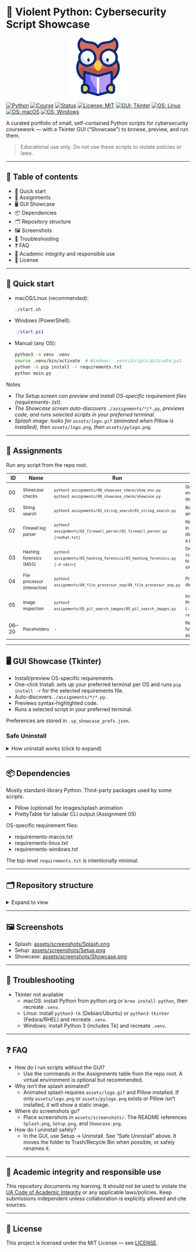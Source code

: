 # 🐍 Violent Python: Cybersecurity Script Showcase

<p align="center">
  <img src="assets/logo.png" alt="Violent Python logo" width="160" />
</p>

<p align="left">
  <a href="#"><img alt="Python" src="https://img.shields.io/badge/Python-3.11+-blue"></a>
  <a href="#"><img alt="Course" src="https://img.shields.io/badge/Course-CYBV%20473-%23CC0033"></a>
  <a href="#"><img alt="Status" src="https://img.shields.io/badge/Status-Active-green"></a>
  <a href="LICENSE"><img alt="License: MIT" src="https://img.shields.io/badge/License-MIT-yellow.svg"></a>
  <a href="#"><img alt="GUI: Tkinter" src="https://img.shields.io/badge/GUI-Tkinter-9cf"></a>
  <a href="#"><img alt="OS: Linux" src="https://img.shields.io/badge/OS-Linux-success"></a>
  <a href="#"><img alt="OS: macOS" src="https://img.shields.io/badge/OS-macOS-lightgrey"></a>
  <a href="#"><img alt="OS: Windows" src="https://img.shields.io/badge/OS-Windows-blue"></a>
</p>

A curated portfolio of small, self-contained Python scripts for cybersecurity coursework — with a Tkinter GUI (“Showcase”) to browse, preview, and run them.

> Educational use only. Do not use these scripts to violate policies or laws.

---

## 📑 Table of contents

- 🚀 Quick start
- 🧭 Assignments
- 🖥️ GUI Showcase
- 📦 Dependencies
- 🗂️ Repository structure
- 🖼️ Screenshots
- 🧩 Troubleshooting
- ❓ FAQ
- 📖 Academic integrity and responsible use
- 📜 License

---

## 🚀 Quick start

- macOS/Linux (recommended):
  ```bash
  ./start.sh
  ```
- Windows (PowerShell):
  ```powershell
  ./start.ps1
  ```
- Manual (any OS):
  ```bash
  python3 -m venv .venv
  source .venv/bin/activate  # Windows: .venv\Scripts\Activate.ps1
  python -m pip install -r requirements.txt
  python main.py
  ```

Notes
- _The Setup screen can preview and install OS-specific requirement files (requirements-<os>.txt)._ 
- _The Showcase screen auto-discovers `./assignments/*/*.py`, previews code, and runs selected scripts in your preferred terminal._
- _Splash image: looks for `assets/logo.gif` (animated when Pillow is installed), then `assets/logo.png`, then `assets/pylogo.png`._

---

## 🧭 Assignments

Run any script from the repo root.

| ID | Name | Run | Notes |
|----|------|-----|-------|
| 00 | <small>Showcase checks</small> | <small>`python3 assignments/00_showcase_check/show_env.py`<br>`python3 assignments/00_showcase_check/showcase.py`</small> | <small>Quick environment and demo scripts</small> |
| 01 | <small>String search</small> | <small>`python3 assignments/01_string_search/01_string_search.py`</small> | <small>Basic string analysis</small> |
| 02 | <small>Firewall log parser</small> | <small>`python3 assignments/02_firewall_parser/02_firewall_parser.py [redhat.txt]`</small> | <small>Needs `redhat.txt` in current directory, or pass a path</small> |
| 03 | <small>Hashing forensics (MD5)</small> | <small>`python3 assignments/03_hashing_forensics/03_hashing_forensics.py [-d <dir>]`</small> | <small>Defaults to `testImages` next to script; target a small folder</small> |
| 04 | <small>File processor (interactive)</small> | <small>`python3 assignments/04_file_processor_oop/04_file_processor_oop.py`</small> | <small>Prompts for a directory</small> |
| 05 | <small>Image inspection</small> | <small>`python3 assignments/05_pil_search_images/05_pil_search_images.py`</small> | <small>Install Pillow + PrettyTable first (`-r requirements.txt`)</small> |
| 06–20 | <small>Placeholders</small> | <small>-</small> | <small>Reserved for future assignments</small> |

---

## 🖥️ GUI Showcase (Tkinter)

- Install/preview OS-specific requirements.
- One-click Install: sets up your preferred terminal per OS and runs `pip install -r` for the selected requirements file.
- Auto-discovers `./assignments/*/*.py`.
- Previews syntax-highlighted code.
- Runs a selected script in your preferred terminal.

Preferences are stored in `.vp_showcase_prefs.json`.

### Safe Uninstall

<details>
<summary>How uninstall works (click to expand)</summary>

- Double confirmation (you must type the exact folder name).
- Prefers moving the project folder to the OS Trash/Recycle Bin when possible:
  - macOS: Finder Trash
  - Windows: Recycle Bin API
  - Linux: `gio trash` when available
- If Trash is unavailable, falls back to a non-destructive safe rename: `<folder>.DELETE_ME_YYYYmmdd_HHMMSS`.
- Strong safety checks ensure the target is this repo (looks for markers like `main.py` and `README.md`; refuses root/home/very-short paths).
- Never modifies system tools or packages (Python, Homebrew, winget, etc.).

Smoke test (no changes to your repo):

- macOS/Linux:
  ```bash
  python3 scripts/e2e_uninstall_smoke.py
  ```
- Windows (PowerShell):
  ```powershell
  py -3 scripts\e2e_uninstall_smoke.py
  ```

</details>

---

## 📦 Dependencies

Mostly standard-library Python. Third-party packages used by some scripts:
- Pillow (optional) for images/splash animation
- PrettyTable for tabular CLI output (Assignment 05)

OS-specific requirement files:
- requirements-macos.txt
- requirements-linux.txt
- requirements-windows.txt

The top-level `requirements.txt` is intentionally minimal.

---

## 🗂️ Repository structure

<details>
<summary>Expand to view</summary>

```
Violent-Python/
├─ main.py                     # Tkinter GUI to run/preview assignments
├─ start.sh                    # macOS/Linux launcher (creates .venv, checks Tk)
├─ start.ps1                   # Windows launcher (creates .venv, checks Tk)
├─ assignments/
│  ├─ 00_showcase_check/
│  ├─ 01_string_search/
│  ├─ 02_firewall_parser/
│  ├─ 03_hashing_forensics/
│  ├─ 04_file_processor_oop/
│  ├─ 05_pil_search_images/
│  ├─ 06_exif_geotag_extractor/   # placeholder
│  ├─ 07_memory_regex_extract/    # placeholder
│  ├─ 08_memory_unique_strings/   # placeholder
│  ├─ 09_web_crawler_scraper/     # placeholder
│  ├─ 10_tcp_server/              # placeholder
│  ├─ 11_tcp_client/              # placeholder
│  ├─ 12_packet_sniffer/          # placeholder
│  ├─ 13_pcap_asset_mapping/      # placeholder
│  ├─ 14_lsb_steganography/       # placeholder
│  ├─ 15_hashtag_collector/       # placeholder
│  ├─ 16_social_graph_harvest/    # placeholder
│  ├─ 17_nltk_transcript_analysis/# placeholder
│  ├─ 18_mp3_id3_carver/          # placeholder
│  ├─ 19_virustotal_client/       # placeholder
│  └─ 20_tbd/                     # placeholder
├─ assets/
│  ├─ logo.png
│  ├─ pylogo.png
│  └─ screenshots/
│     ├─ Splash.png               # example screenshot
│     └─ README.md
├─ requirements*.txt
├─ .github/workflows/close-prs.yml
├─ LICENSE
├─ README.md
└─ WARP.md
```

</details>

---

## 🖼️ Screenshots

- Splash: [assets/screenshots/Splash.png](assets/screenshots/Splash.png)
- Setup: [assets/screenshots/Setup.png](assets/screenshots/Setup.png)
- Showcase: [assets/screenshots/Showcase.png](assets/screenshots/Showcase.png)

---

## 🧩 Troubleshooting

- Tkinter not available
  - macOS: install Python from python.org or `brew install python`, then recreate `.venv`.
  - Linux: install `python3-tk` (Debian/Ubuntu) or `python3-tkinter` (Fedora/RHEL) and recreate `.venv`.
  - Windows: install Python 3 (includes Tk) and recreate `.venv`.

---

## ❓ FAQ

- How do I run scripts without the GUI?
  - Use the commands in the Assignments table from the repo root. A virtual environment is optional but recommended.
- Why isn’t the splash animated?
  - Animated splash requires `assets/logo.gif` and Pillow installed. If only `assets/logo.png` or `assets/pylogo.png` exists or Pillow isn’t installed, it will show a static image.
- Where do screenshots go?
  - Place screenshots in `assets/screenshots/`. The README references `Splash.png`, `Setup.png`, and `Showcase.png`.
- How do I uninstall safely?
  - In the GUI, use Setup → Uninstall. See “Safe Uninstall” above. It moves the folder to Trash/Recycle Bin when possible, or safely renames it.

---

## 📖 Academic integrity and responsible use

This repository documents my learning. It should not be used to violate the
[UA Code of Academic Integrity](https://deanofstudents.arizona.edu/policies/code-academic-integrity)
or any applicable laws/policies. Keep submissions independent unless collaboration is explicitly allowed and cite sources.

---


## 📜 License

This project is licensed under the MIT License — see [LICENSE](LICENSE).
